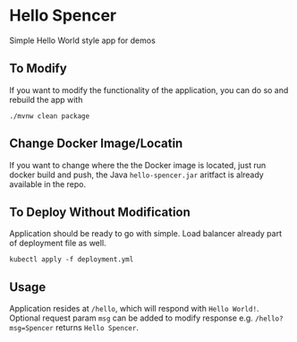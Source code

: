 # Hello Spencer

Simple Hello World style app for demos

## To Modify

If you want to modify the functionality of the application, you can do so and rebuild the app with 

```
./mvnw clean package
```

## Change Docker Image/Locatin

If you want to change where the the Docker image is located, just run docker build and push, the Java `hello-spencer.jar` aritfact is already available in the repo.

## To Deploy Without Modification

Application should be ready to go with simple. Load balancer already part of deployment file as well.  

```
kubectl apply -f deployment.yml
```

## Usage

Application resides at `/hello`, which will respond with `Hello World!`. Optional request param `msg` can be added to modify response e.g. `/hello?msg=Spencer` returns `Hello Spencer`.